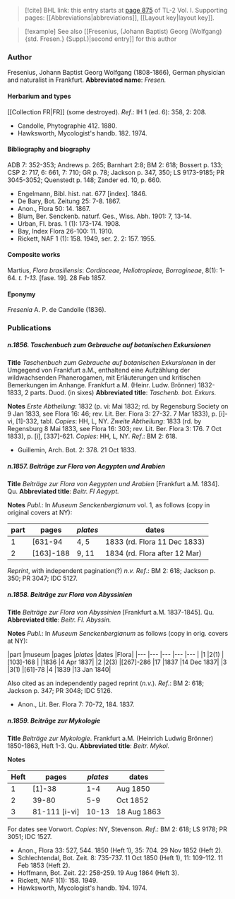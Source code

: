 > [!cite] BHL link: this entry starts at [page 875](https://www.biodiversitylibrary.org/page/33121006) of TL-2 Vol. I.
> Supporting pages: [[Abbreviations|abbreviations]], [[Layout key|layout key]].

> [!example] See also [[Fresenius, (Johann Baptist) Georg (Wolfgang) {std. Fresen.} (Suppl.)|second entry]] for this author

### Author

Fresenius, Johann Baptist Georg Wolfgang (1808-1866), German physician and naturalist in Frankfurt. 
**Abbreviated name**: *Fresen.*

#### Herbarium and types

[[Collection FR|FR]] (some destroyed).
*Ref*.: IH 1 (ed. 6): 358, 2: 208.
- Candolle, Phytographie 412. 1880.
- Hawksworth, Mycologist's handb. 182. 1974.

#### Bibliography and biography

ADB 7: 352-353; Andrews p. 265; Barnhart 2:8; BM 2: 618; Bossert p. 133; CSP 2: 717, 6: 661, 7: 710; GR p. 78; Jackson p. 347, 350; LS 9173-9185; PR 3045-3052; Quenstedt p. 148; Zander ed. 10, p. 660.
- Engelmann, Bibl. hist. nat. 677 \[index\]. 1846.
- De Bary, Bot. Zeitung 25: 7-8. 1867.
- Anon., Flora 50: 14. 1867.
- Blum, Ber. Senckenb. naturf. Ges., Wiss. Abh. 1901: 7, 13-14.
- Urban, Fl. bras. 1 (1): 173-174. 1908.
- Bay, Index Flora 26-100: 11. 1910.
- Rickett, NAF 1 (1): 158. 1949, ser. 2. 2: 157. 1955.

#### Composite works

Martius, *Flora brasiliensis*: *Cordiaceae, Heliotropieae, Borragineae*, 8(1): 1-64. *t. 1-13.* \[fase. 19\]. 28 Feb 1857.

#### Eponymy

*Fresenia* A. P. de Candolle (1836).

### Publications

##### n.1856. Taschenbuch zum Gebrauche auf botanischen Exkursionen

**Title**
*Taschenbuch zum Gebrauche auf botanischen Exkursionen* in der Umgegend von Frankfurt a.M., enthaltend eine Aufzählung der wildwachsenden Phanerogamen, mit Erläuterungen und kritischen Bemerkungen im Anhange. Frankfurt a.M. (Heinr. Ludw. Brönner) 1832-1833, 2 parts. Duod. (in sixes)
**Abbreviated title**: *Taschenb. bot. Exkurs.*

**Notes**
*Erste Abtheilung*: 1832 (p. vi: Mai 1832; rd. by Regensburg Society on 9 Jan 1833, see Flora 16: 46; rev. Lit. Ber. Flora 3: 27-32. 7 Mar 1833), p. \[i\]-vi, \[1\]-332, tabl.
*Copies*: HH, L, NY.
*Zweite Abtheilung*: 1833 (rd. by Regensburg 8 Mai 1833, see Flora 16: 303; rev. Lit. Ber. Flora 3: 176. 7 Oct 1833), p. \[i\], \[337\]-621. *Copies*: HH, L, NY.
*Ref*.: BM 2: 618.
- Guillemin, Arch. Bot. 2: 378. 21 Oct 1833.

##### n.1857. Beiträge zur Flora von Aegypten und Arabien

**Title**
*Beiträge zur Flora von Aegypten und Arabien* \[Frankfurt a.M. 1834\]. Qu.
**Abbreviated title**: *Beitr. Fl Aegypt.*

**Notes**
*Publ*.: In *Museum Senckenbergianum* vol. 1, as follows (copy in original covers at NY):

|part	|pages	|*plates*	|dates|
|---	|---	|---	|---	|
|1	|\[631-94	|4, 5	|1833 (rd. Flora 11 Dec 1833)|
|2	|\[163\]-188	|9, 11	|1834 (rd. Flora after 12 Mar)|

*Reprint*, with independent pagination(?) *n.v.*
*Ref*.: BM 2: 618; Jackson p. 350; PR 3047; IDC 5127.

##### n.1858. Beiträge zur Flora von Abyssinien

**Title**
*Beiträge zur Flora von Abyssinien* \[Frankfurt a.M. 1837-1845\]. Qu.
**Abbreviated title**: *Beitr. Fl. Abyssin.*

**Notes**
*Publ*.: In *Museum Senckenbergianum* as follows (copy in orig. covers at NY):

|part	|museum	|pages	|*plates*	|dates	|Flora|
|---	|---	|---	|---	|---	|
|1	|2(1)	|\[103\]-168	|	|1836	|4 Apr 1837|
|2	|2(3)	|\[267\]-286	|17	|1837	|14 Dec 1837|
|3	|3(1)	|\[61\]-78	|4	|1839	|13 Jan 1840|

Also cited as an independently paged reprint (*n.v.*).
*Ref*.: BM 2: 618; Jackson p. 347; PR 3048; IDC 5126.
- Anon., Lit. Ber. Flora 7: 70-72, 184. 1837.

##### n.1859. Beiträge zur Mykologie

**Title**
*Beiträge zur Mykologie*. Frankfurt a.M. (Heinrich Ludwig Brönner) 1850-1863, Heft 1-3. Qu.
**Abbreviated title**: *Beitr. Mykol.*

**Notes**

|Heft	|pages	|*plates*	|dates	|
|---	|---	|---	|---	|
|1	|\[1\]-38	|1-4	|Aug 1850	|
|2	|39-80	|5-9	|Oct 1852	|
|3	|81-111 \[i-vi\]	|10-13	|18 Aug 1863|

For dates see Vorwort. *Copies*: NY, Stevenson.
*Ref*.: BM 2: 618; LS 9178; PR 3051; IDC 1527.
- Anon., Flora 33: 527, 544. 1850 (Heft 1), 35: 704. 29 Nov 1852 (Heft 2).
- Schlechtendal, Bot. Zeit. 8: 735-737. 11 Oct 1850 (Heft 1), 11: 109-112. 11 Feb 1853 (Heft 2).
- Hoffmann, Bot. Zeit. 22: 258-259. 19 Aug 1864 (Heft 3).
- Rickett, NAF 1(1): 158. 1949.
- Hawksworth, Mycologist's handb. 194. 1974.

